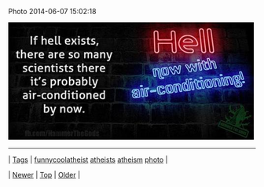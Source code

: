 <!--
title: Photo 2014-06-07 15
date: 2020-06-28T15:27:00.319Z
tags: funnycoolatheist, atheists, atheism, photo
-->


Photo 2014-06-07 15:02:18

![](88082210838-0.jpg)

<!--BOTTOM-POST-NAVIGATION-->
---

| [Tags](tags.md) | [funnycoolatheist](tag-funnycoolatheist.md) [atheists](tag-atheists.md) [atheism](tag-atheism.md) [photo](tag-photo.md) |

| [Newer](88069184183.md) | [Top](index.md) | [Older](88087280144.md) |